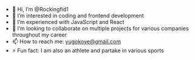 - 👋 Hi, I’m @Rockingfid1
- 👀 I’m interested in coding and frontend development
- 🌱 I’m experienced with JavaScript and React
- 💞️ I’m looking to collaborate on multiple projects for various companies throughout my career
- 📫 How to reach me: yugokoye@gmail.com
- ⚡ Fun fact: I am also an athlete and partake in various sports

<!---
Rockingfid1/Rockingfid1 is a ✨ special ✨ repository because its `README.md` (this file) appears on your GitHub profile.
You can click the Preview link to take a look at your changes.
--->
